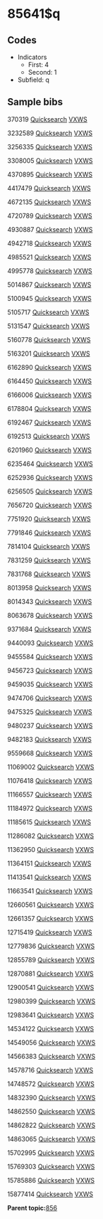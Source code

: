 # 85641$q

## Codes

-   Indicators
    -   First: 4
    -   Second: 1
-   Subfield: q

## Sample bibs

370319 [Quicksearch](https://search.library.yale.edu/catalog/370319) [VXWS](http://prodorbis.library.yale.edu:7014/vxws/GetHoldingsService?bibId=370319)

3232589 [Quicksearch](https://search.library.yale.edu/catalog/3232589) [VXWS](http://prodorbis.library.yale.edu:7014/vxws/GetHoldingsService?bibId=3232589)

3256335 [Quicksearch](https://search.library.yale.edu/catalog/3256335) [VXWS](http://prodorbis.library.yale.edu:7014/vxws/GetHoldingsService?bibId=3256335)

3308005 [Quicksearch](https://search.library.yale.edu/catalog/3308005) [VXWS](http://prodorbis.library.yale.edu:7014/vxws/GetHoldingsService?bibId=3308005)

4370895 [Quicksearch](https://search.library.yale.edu/catalog/4370895) [VXWS](http://prodorbis.library.yale.edu:7014/vxws/GetHoldingsService?bibId=4370895)

4417479 [Quicksearch](https://search.library.yale.edu/catalog/4417479) [VXWS](http://prodorbis.library.yale.edu:7014/vxws/GetHoldingsService?bibId=4417479)

4672135 [Quicksearch](https://search.library.yale.edu/catalog/4672135) [VXWS](http://prodorbis.library.yale.edu:7014/vxws/GetHoldingsService?bibId=4672135)

4720789 [Quicksearch](https://search.library.yale.edu/catalog/4720789) [VXWS](http://prodorbis.library.yale.edu:7014/vxws/GetHoldingsService?bibId=4720789)

4930887 [Quicksearch](https://search.library.yale.edu/catalog/4930887) [VXWS](http://prodorbis.library.yale.edu:7014/vxws/GetHoldingsService?bibId=4930887)

4942718 [Quicksearch](https://search.library.yale.edu/catalog/4942718) [VXWS](http://prodorbis.library.yale.edu:7014/vxws/GetHoldingsService?bibId=4942718)

4985521 [Quicksearch](https://search.library.yale.edu/catalog/4985521) [VXWS](http://prodorbis.library.yale.edu:7014/vxws/GetHoldingsService?bibId=4985521)

4995778 [Quicksearch](https://search.library.yale.edu/catalog/4995778) [VXWS](http://prodorbis.library.yale.edu:7014/vxws/GetHoldingsService?bibId=4995778)

5014867 [Quicksearch](https://search.library.yale.edu/catalog/5014867) [VXWS](http://prodorbis.library.yale.edu:7014/vxws/GetHoldingsService?bibId=5014867)

5100945 [Quicksearch](https://search.library.yale.edu/catalog/5100945) [VXWS](http://prodorbis.library.yale.edu:7014/vxws/GetHoldingsService?bibId=5100945)

5105717 [Quicksearch](https://search.library.yale.edu/catalog/5105717) [VXWS](http://prodorbis.library.yale.edu:7014/vxws/GetHoldingsService?bibId=5105717)

5131547 [Quicksearch](https://search.library.yale.edu/catalog/5131547) [VXWS](http://prodorbis.library.yale.edu:7014/vxws/GetHoldingsService?bibId=5131547)

5160778 [Quicksearch](https://search.library.yale.edu/catalog/5160778) [VXWS](http://prodorbis.library.yale.edu:7014/vxws/GetHoldingsService?bibId=5160778)

5163201 [Quicksearch](https://search.library.yale.edu/catalog/5163201) [VXWS](http://prodorbis.library.yale.edu:7014/vxws/GetHoldingsService?bibId=5163201)

6162890 [Quicksearch](https://search.library.yale.edu/catalog/6162890) [VXWS](http://prodorbis.library.yale.edu:7014/vxws/GetHoldingsService?bibId=6162890)

6164450 [Quicksearch](https://search.library.yale.edu/catalog/6164450) [VXWS](http://prodorbis.library.yale.edu:7014/vxws/GetHoldingsService?bibId=6164450)

6166006 [Quicksearch](https://search.library.yale.edu/catalog/6166006) [VXWS](http://prodorbis.library.yale.edu:7014/vxws/GetHoldingsService?bibId=6166006)

6178804 [Quicksearch](https://search.library.yale.edu/catalog/6178804) [VXWS](http://prodorbis.library.yale.edu:7014/vxws/GetHoldingsService?bibId=6178804)

6192467 [Quicksearch](https://search.library.yale.edu/catalog/6192467) [VXWS](http://prodorbis.library.yale.edu:7014/vxws/GetHoldingsService?bibId=6192467)

6192513 [Quicksearch](https://search.library.yale.edu/catalog/6192513) [VXWS](http://prodorbis.library.yale.edu:7014/vxws/GetHoldingsService?bibId=6192513)

6201960 [Quicksearch](https://search.library.yale.edu/catalog/6201960) [VXWS](http://prodorbis.library.yale.edu:7014/vxws/GetHoldingsService?bibId=6201960)

6235464 [Quicksearch](https://search.library.yale.edu/catalog/6235464) [VXWS](http://prodorbis.library.yale.edu:7014/vxws/GetHoldingsService?bibId=6235464)

6252936 [Quicksearch](https://search.library.yale.edu/catalog/6252936) [VXWS](http://prodorbis.library.yale.edu:7014/vxws/GetHoldingsService?bibId=6252936)

6256505 [Quicksearch](https://search.library.yale.edu/catalog/6256505) [VXWS](http://prodorbis.library.yale.edu:7014/vxws/GetHoldingsService?bibId=6256505)

7656720 [Quicksearch](https://search.library.yale.edu/catalog/7656720) [VXWS](http://prodorbis.library.yale.edu:7014/vxws/GetHoldingsService?bibId=7656720)

7751920 [Quicksearch](https://search.library.yale.edu/catalog/7751920) [VXWS](http://prodorbis.library.yale.edu:7014/vxws/GetHoldingsService?bibId=7751920)

7791846 [Quicksearch](https://search.library.yale.edu/catalog/7791846) [VXWS](http://prodorbis.library.yale.edu:7014/vxws/GetHoldingsService?bibId=7791846)

7814104 [Quicksearch](https://search.library.yale.edu/catalog/7814104) [VXWS](http://prodorbis.library.yale.edu:7014/vxws/GetHoldingsService?bibId=7814104)

7831259 [Quicksearch](https://search.library.yale.edu/catalog/7831259) [VXWS](http://prodorbis.library.yale.edu:7014/vxws/GetHoldingsService?bibId=7831259)

7831768 [Quicksearch](https://search.library.yale.edu/catalog/7831768) [VXWS](http://prodorbis.library.yale.edu:7014/vxws/GetHoldingsService?bibId=7831768)

8013958 [Quicksearch](https://search.library.yale.edu/catalog/8013958) [VXWS](http://prodorbis.library.yale.edu:7014/vxws/GetHoldingsService?bibId=8013958)

8014343 [Quicksearch](https://search.library.yale.edu/catalog/8014343) [VXWS](http://prodorbis.library.yale.edu:7014/vxws/GetHoldingsService?bibId=8014343)

8063678 [Quicksearch](https://search.library.yale.edu/catalog/8063678) [VXWS](http://prodorbis.library.yale.edu:7014/vxws/GetHoldingsService?bibId=8063678)

9371684 [Quicksearch](https://search.library.yale.edu/catalog/9371684) [VXWS](http://prodorbis.library.yale.edu:7014/vxws/GetHoldingsService?bibId=9371684)

9440093 [Quicksearch](https://search.library.yale.edu/catalog/9440093) [VXWS](http://prodorbis.library.yale.edu:7014/vxws/GetHoldingsService?bibId=9440093)

9455584 [Quicksearch](https://search.library.yale.edu/catalog/9455584) [VXWS](http://prodorbis.library.yale.edu:7014/vxws/GetHoldingsService?bibId=9455584)

9456723 [Quicksearch](https://search.library.yale.edu/catalog/9456723) [VXWS](http://prodorbis.library.yale.edu:7014/vxws/GetHoldingsService?bibId=9456723)

9459035 [Quicksearch](https://search.library.yale.edu/catalog/9459035) [VXWS](http://prodorbis.library.yale.edu:7014/vxws/GetHoldingsService?bibId=9459035)

9474706 [Quicksearch](https://search.library.yale.edu/catalog/9474706) [VXWS](http://prodorbis.library.yale.edu:7014/vxws/GetHoldingsService?bibId=9474706)

9475325 [Quicksearch](https://search.library.yale.edu/catalog/9475325) [VXWS](http://prodorbis.library.yale.edu:7014/vxws/GetHoldingsService?bibId=9475325)

9480237 [Quicksearch](https://search.library.yale.edu/catalog/9480237) [VXWS](http://prodorbis.library.yale.edu:7014/vxws/GetHoldingsService?bibId=9480237)

9482183 [Quicksearch](https://search.library.yale.edu/catalog/9482183) [VXWS](http://prodorbis.library.yale.edu:7014/vxws/GetHoldingsService?bibId=9482183)

9559668 [Quicksearch](https://search.library.yale.edu/catalog/9559668) [VXWS](http://prodorbis.library.yale.edu:7014/vxws/GetHoldingsService?bibId=9559668)

11069002 [Quicksearch](https://search.library.yale.edu/catalog/11069002) [VXWS](http://prodorbis.library.yale.edu:7014/vxws/GetHoldingsService?bibId=11069002)

11076418 [Quicksearch](https://search.library.yale.edu/catalog/11076418) [VXWS](http://prodorbis.library.yale.edu:7014/vxws/GetHoldingsService?bibId=11076418)

11166557 [Quicksearch](https://search.library.yale.edu/catalog/11166557) [VXWS](http://prodorbis.library.yale.edu:7014/vxws/GetHoldingsService?bibId=11166557)

11184972 [Quicksearch](https://search.library.yale.edu/catalog/11184972) [VXWS](http://prodorbis.library.yale.edu:7014/vxws/GetHoldingsService?bibId=11184972)

11185615 [Quicksearch](https://search.library.yale.edu/catalog/11185615) [VXWS](http://prodorbis.library.yale.edu:7014/vxws/GetHoldingsService?bibId=11185615)

11286082 [Quicksearch](https://search.library.yale.edu/catalog/11286082) [VXWS](http://prodorbis.library.yale.edu:7014/vxws/GetHoldingsService?bibId=11286082)

11362950 [Quicksearch](https://search.library.yale.edu/catalog/11362950) [VXWS](http://prodorbis.library.yale.edu:7014/vxws/GetHoldingsService?bibId=11362950)

11364151 [Quicksearch](https://search.library.yale.edu/catalog/11364151) [VXWS](http://prodorbis.library.yale.edu:7014/vxws/GetHoldingsService?bibId=11364151)

11413541 [Quicksearch](https://search.library.yale.edu/catalog/11413541) [VXWS](http://prodorbis.library.yale.edu:7014/vxws/GetHoldingsService?bibId=11413541)

11663541 [Quicksearch](https://search.library.yale.edu/catalog/11663541) [VXWS](http://prodorbis.library.yale.edu:7014/vxws/GetHoldingsService?bibId=11663541)

12660561 [Quicksearch](https://search.library.yale.edu/catalog/12660561) [VXWS](http://prodorbis.library.yale.edu:7014/vxws/GetHoldingsService?bibId=12660561)

12661357 [Quicksearch](https://search.library.yale.edu/catalog/12661357) [VXWS](http://prodorbis.library.yale.edu:7014/vxws/GetHoldingsService?bibId=12661357)

12715419 [Quicksearch](https://search.library.yale.edu/catalog/12715419) [VXWS](http://prodorbis.library.yale.edu:7014/vxws/GetHoldingsService?bibId=12715419)

12779836 [Quicksearch](https://search.library.yale.edu/catalog/12779836) [VXWS](http://prodorbis.library.yale.edu:7014/vxws/GetHoldingsService?bibId=12779836)

12855789 [Quicksearch](https://search.library.yale.edu/catalog/12855789) [VXWS](http://prodorbis.library.yale.edu:7014/vxws/GetHoldingsService?bibId=12855789)

12870881 [Quicksearch](https://search.library.yale.edu/catalog/12870881) [VXWS](http://prodorbis.library.yale.edu:7014/vxws/GetHoldingsService?bibId=12870881)

12900541 [Quicksearch](https://search.library.yale.edu/catalog/12900541) [VXWS](http://prodorbis.library.yale.edu:7014/vxws/GetHoldingsService?bibId=12900541)

12980399 [Quicksearch](https://search.library.yale.edu/catalog/12980399) [VXWS](http://prodorbis.library.yale.edu:7014/vxws/GetHoldingsService?bibId=12980399)

12983641 [Quicksearch](https://search.library.yale.edu/catalog/12983641) [VXWS](http://prodorbis.library.yale.edu:7014/vxws/GetHoldingsService?bibId=12983641)

14534122 [Quicksearch](https://search.library.yale.edu/catalog/14534122) [VXWS](http://prodorbis.library.yale.edu:7014/vxws/GetHoldingsService?bibId=14534122)

14549056 [Quicksearch](https://search.library.yale.edu/catalog/14549056) [VXWS](http://prodorbis.library.yale.edu:7014/vxws/GetHoldingsService?bibId=14549056)

14566383 [Quicksearch](https://search.library.yale.edu/catalog/14566383) [VXWS](http://prodorbis.library.yale.edu:7014/vxws/GetHoldingsService?bibId=14566383)

14578716 [Quicksearch](https://search.library.yale.edu/catalog/14578716) [VXWS](http://prodorbis.library.yale.edu:7014/vxws/GetHoldingsService?bibId=14578716)

14748572 [Quicksearch](https://search.library.yale.edu/catalog/14748572) [VXWS](http://prodorbis.library.yale.edu:7014/vxws/GetHoldingsService?bibId=14748572)

14832390 [Quicksearch](https://search.library.yale.edu/catalog/14832390) [VXWS](http://prodorbis.library.yale.edu:7014/vxws/GetHoldingsService?bibId=14832390)

14862550 [Quicksearch](https://search.library.yale.edu/catalog/14862550) [VXWS](http://prodorbis.library.yale.edu:7014/vxws/GetHoldingsService?bibId=14862550)

14862822 [Quicksearch](https://search.library.yale.edu/catalog/14862822) [VXWS](http://prodorbis.library.yale.edu:7014/vxws/GetHoldingsService?bibId=14862822)

14863065 [Quicksearch](https://search.library.yale.edu/catalog/14863065) [VXWS](http://prodorbis.library.yale.edu:7014/vxws/GetHoldingsService?bibId=14863065)

15702995 [Quicksearch](https://search.library.yale.edu/catalog/15702995) [VXWS](http://prodorbis.library.yale.edu:7014/vxws/GetHoldingsService?bibId=15702995)

15769303 [Quicksearch](https://search.library.yale.edu/catalog/15769303) [VXWS](http://prodorbis.library.yale.edu:7014/vxws/GetHoldingsService?bibId=15769303)

15785886 [Quicksearch](https://search.library.yale.edu/catalog/15785886) [VXWS](http://prodorbis.library.yale.edu:7014/vxws/GetHoldingsService?bibId=15785886)

15877414 [Quicksearch](https://search.library.yale.edu/catalog/15877414) [VXWS](http://prodorbis.library.yale.edu:7014/vxws/GetHoldingsService?bibId=15877414)

**Parent topic:**[856](../../tags/856/856.md)

